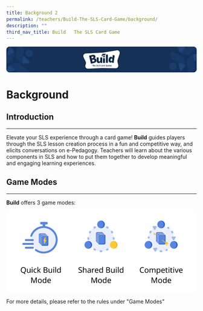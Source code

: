 ```yaml
---
title: Background 2
permalink: /teachers/Build-The-SLS-Card-Game/background/
description: ""
third_nav_title: Build   The SLS Card Game
---
```

![](/images/Media/SLS%20Build%20(Category)/banner2.png)
# Background

Introduction
------------

---

 Elevate your SLS experience through a card game! **Build** guides players through the SLS lesson creation process in a fun and competitive way, and elicits conversations on e-Pedagogy. Teachers will learn about the various components in SLS and how to put them together to develop meaningful and engaging learning experiences.

Game Modes
----------

---

**Build** offers 3 game modes:

![](/images/Media/SLS%20Build%20(Category)/3%20game%20modes.png)

 For more details, please refer to the rules under "Game Modes"